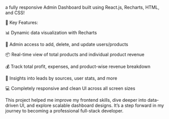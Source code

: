 a fully responsive Admin Dashboard built using React.js, Recharts, HTML, and CSS!

🔧 Key Features:

📊 Dynamic data visualization with Recharts

👤 Admin access to add, delete, and update users/products

📦 Real-time view of total products and individual product revenue

💰 Track total profit, expenses, and product-wise revenue breakdown

🎯 Insights into leads by sources, user stats, and more

💻 Completely responsive and clean UI across all screen sizes

This project helped me improve my frontend skills, dive deeper into data-driven UI, and explore scalable dashboard designs. It’s a step forward in my journey to becoming a professional full-stack developer.
